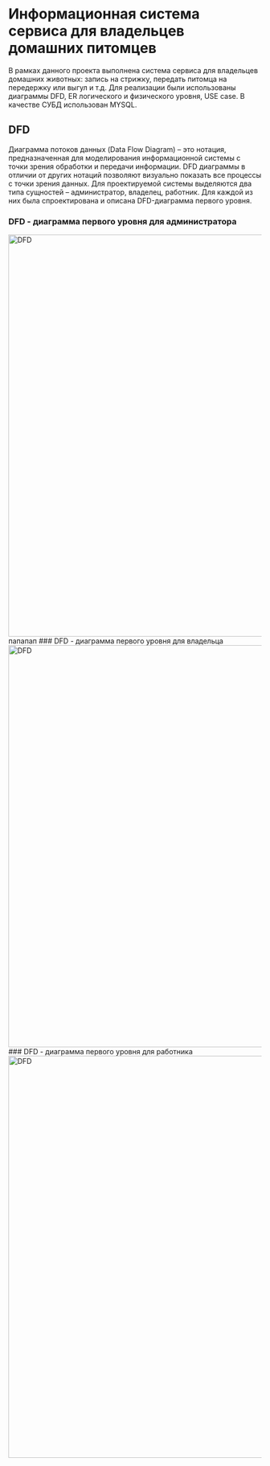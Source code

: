 # Информационная система сервиса для владельцев домашних питомцев
В рамках данного проекта выполнена система сервиса для владельцев домашних животных: запись на стрижку, передать питомца на передержку или выгул и т.д.
Для реализации были использованы диаграммы DFD, ER логического и физического уровня, USE case. В качестве СУБД использован MYSQL. 
## DFD 
Диаграмма потоков данных (Data Flow Diagram) – это нотация, предназначенная для моделирования информационной системы с точки зрения обработки и передачи информации. DFD диаграммы в отличии от других нотаций позволяют визуально показать все процессы с точки зрения данных.
Для проектируемой системы выделяются два типа сущностей – администратор, владелец, работник. Для каждой из них была спроектирована и описана DFD-диаграмма первого уровня.
### DFD - диаграмма первого уровня для администратора
<img width="800" alt="DFD" src="https://github.com/nasstasiiia/service-for-pet-owners/blob/main/DFD%20admin">
папапап 
### DFD - диаграмма первого уровня для владельца
<img width="800" alt="DFD" src="https://github.com/nasstasiiia/service-for-pet-owners/blob/main/DFD%20owner">
### DFD - диаграмма первого уровня для работника
<img width="800" alt="DFD" src="https://github.com/nasstasiiia/service-for-pet-owners/blob/main/DFD%20employee">
